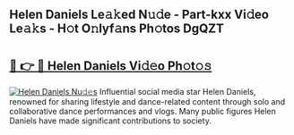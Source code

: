 ## Helen Daniels Le𝚊𝚔ed N𝚞𝚍e - Part-kxx Vi𝚍eo Le𝚊𝚔s - H𝚘t O𝚗lyf𝚊ns Ph𝚘tos DgQZT

# <h2><a href="http://hf7kvo.feru.top/?c=Helen+Daniels">🔗 👉 🔴 Helen Daniels Vi𝚍𝚎o Ph𝚘t𝚘𝚜</a></h2>

[![Helen Daniels Nu𝚍𝚎s](https://i.imgur.com/0TWrTi3.gif)](http://hf7kvo.feru.top/?c=Helen+Daniels)
Influential social media star Helen Daniels, renowned for sharing lifestyle and dance-related content through solo and collaborative dance performances and vlogs. Many public figures Helen Daniels have made significant contributions to society. 
